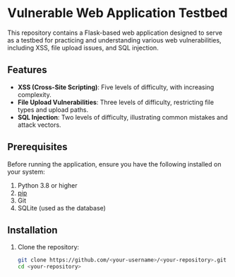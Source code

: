 # Vulnerable Web Application Testbed

This repository contains a Flask-based web application designed to serve as a testbed for practicing and understanding various web vulnerabilities, including XSS, file upload issues, and SQL injection.

## Features

- **XSS (Cross-Site Scripting)**: Five levels of difficulty, with increasing complexity.
- **File Upload Vulnerabilities**: Three levels of difficulty, restricting file types and upload paths.
- **SQL Injection**: Two levels of difficulty, illustrating common mistakes and attack vectors.

## Prerequisites

Before running the application, ensure you have the following installed on your system:

1. Python 3.8 or higher
2. [pip](https://pip.pypa.io/en/stable/installation/)
3. Git
4. SQLite (used as the database)

## Installation

1. Clone the repository:
   ```bash
   git clone https://github.com/<your-username>/<your-repository>.git
   cd <your-repository>
